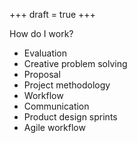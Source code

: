 +++
draft = true
+++

How do I work?

- Evaluation
- Creative problem solving
- Proposal
- Project methodology
- Workflow
- Communication
- Product design sprints
- Agile workflow
